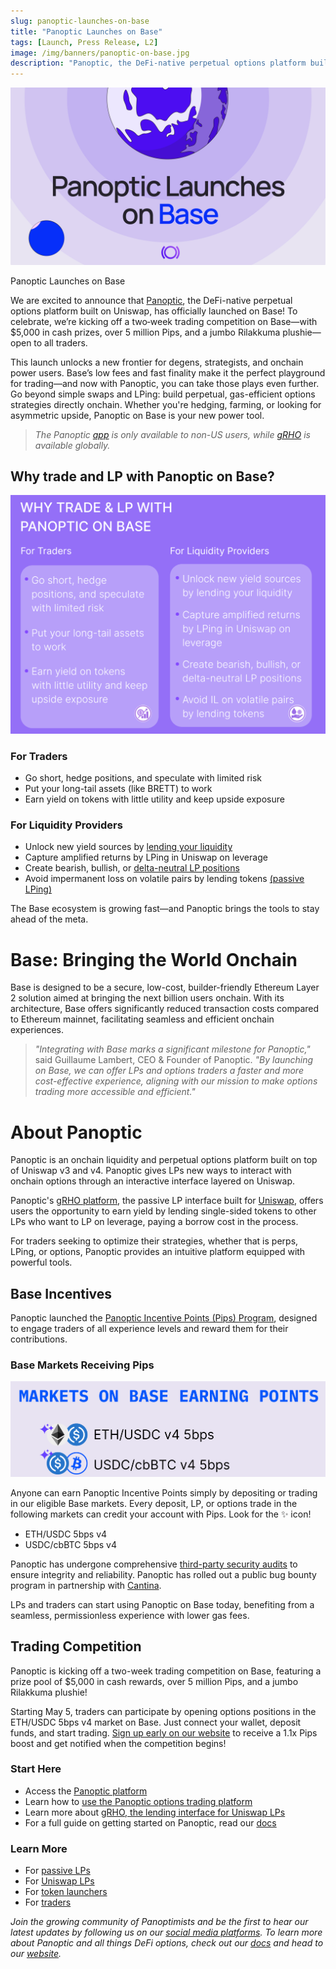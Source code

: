 ```yaml
---
slug: panoptic-launches-on-base
title: "Panoptic Launches on Base"
tags: [Launch, Press Release, L2]
image: /img/banners/panoptic-on-base.jpg
description: "Panoptic, the DeFi-native perpetual options platform built on Uniswap, launches on Base, offering gas-efficient, permissionless options trading and leveraged liquidity provision."
---
```


![](./panoptic-on-base.jpg)

Panoptic Launches on Base

We are excited to announce that [Panoptic](https://app.panoptic.xyz/), the DeFi-native perpetual options platform built on Uniswap, has officially launched on Base! To celebrate, we’re kicking off a two‑week trading competition on Base—with $5,000 in cash prizes, over 5 million Pips, and a jumbo Rilakkuma plushie—open to all traders.


This launch unlocks a new frontier for degens, strategists, and onchain power users. Base’s low fees and fast finality make it the perfect playground for trading—and now with Panoptic, you can take those plays even further. Go beyond simple swaps and LPing: build perpetual, gas-efficient options strategies directly onchain. Whether you're hedging, farming, or looking for asymmetric upside, Panoptic on Base is your new power tool.


> _The Panoptic [app](https://app.panoptic.xyz/) is only available to non-US users, while [gRHO](https://grho.panoptic.xyz/) is available globally._

## Why trade and LP with Panoptic on Base?

![](./1.png)

### For Traders

-   Go short, hedge positions, and speculate with limited risk
-   Put your long-tail assets (like BRETT) to work
-   Earn yield on tokens with little utility and keep upside exposure
    

### For Liquidity Providers

-   Unlock new yield sources by [lending your liquidity](https://panoptic.xyz/docs/product/spread) 
-   Capture amplified returns by LPing in Uniswap on leverage
-   Create bearish, bullish, or [delta-neutral LP positions](https://panoptic.xyz/blog/make-uniswap-great-again#3-ways-to-lp-which-one-actually-profits)
-   Avoid impermanent loss on volatile pairs by lending tokens [(passive LPing)](https://panoptic.xyz/docs/getting-started/passive-lp)
    

  

The Base ecosystem is growing fast—and Panoptic brings the tools to stay ahead of the meta.

# Base: Bringing the World Onchain

Base is designed to be a secure, low-cost, builder-friendly Ethereum Layer 2 solution aimed at bringing the next billion users onchain. With its architecture, Base offers significantly reduced transaction costs compared to Ethereum mainnet, facilitating seamless and efficient onchain experiences. ​

  

> _"Integrating with Base marks a significant milestone for Panoptic,"_ said Guillaume Lambert, CEO & Founder of Panoptic. _"By launching on Base, we can offer LPs and options traders a faster and more cost-effective experience, aligning with our mission to make options trading more accessible and efficient."_

# About Panoptic

Panoptic is an onchain liquidity and perpetual options platform built on top of Uniswap v3 and v4. Panoptic gives LPs new ways to interact with onchain options through an interactive interface layered on Uniswap.

  

Panoptic's [gRHO platform](https://grho.panoptic.xyz/), the passive LP interface built for [Uniswap](https://panoptic.xyz/blog/panoptic-awarded-uniswap-foundation-grant), offers users the opportunity to earn yield by lending single-sided tokens to other LPs who want to LP on leverage, paying a borrow cost in the process.​

  

For traders seeking to optimize their strategies, whether that is perps, LPing, or options, Panoptic provides an intuitive platform equipped with powerful tools.

## Base Incentives

Panoptic launched the [Panoptic Incentive Points (Pips) Program](https://app.panoptic.xyz/leaderboard), designed to engage traders of all experience levels and reward them for their contributions.

### Base Markets Receiving Pips

![](./2.png)

Anyone can earn Panoptic Incentive Points simply by depositing or trading in our eligible Base markets. Every deposit, LP, or options trade in the following markets can credit your account with Pips. Look for the ✨ icon!

-   ETH/USDC 5bps v4
-   USDC/cbBTC 5bps v4

Panoptic has undergone comprehensive [third-party security audits](https://panoptic.xyz/docs/security/security_audits) to ensure integrity and reliability. Panoptic has rolled out a public bug bounty program in partnership with [Cantina](https://cantina.xyz/welcome).


LPs and traders can start using Panoptic on Base today, benefiting from a seamless, permissionless experience with lower gas fees.

## Trading Competition

Panoptic is kicking off a two-week trading competition on Base, featuring a prize pool of $5,000 in cash rewards, over 5 million Pips, and a jumbo Rilakkuma plushie!

Starting May 5, traders can participate by opening options positions in the ETH/USDC 5bps v4 market on Base. Just connect your wallet, deposit funds, and start trading. [Sign up early on our website](https://panoptic.xyz/) to receive a 1.1x Pips boost and get notified when the competition begins!

### Start Here

-   Access the [Panoptic platform](https://app.panoptic.xyz/)
-   Learn how to [use the Panoptic options trading platform](https://youtube.com/playlist?list=PLB5qwiSwzT_rgH-HvQtDaWTe48xPaF6se&feature=shared)
-   Learn more about [gRHO, the lending interface for Uniswap LPs](https://panoptic.xyz/blog/grho-launches-on-uniswap-v4)
-   For a full guide on getting started on Panoptic, read our [docs](https://panoptic.xyz/docs/product/opening-a-position)
    

### Learn More

-   For [passive LPs](https://panoptic.xyz/docs/getting-started/passive-lp)
-   For [Uniswap LPs](https://panoptic.xyz/docs/getting-started/active-lp)
-   For [token launchers](https://panoptic.xyz/docs/product/token-launchers/bootstrap-liquidity)
-   For [traders](https://panoptic.xyz/docs/getting-started/options-traders)
    
    
_Join the growing community of Panoptimists and be the first to hear our latest updates by following us on our [social media platforms](https://links.panoptic.xyz/all). To learn more about Panoptic and all things DeFi options, check out our [docs](https://panoptic.xyz/docs/intro) and head to our [website](https://panoptic.xyz/)._